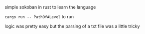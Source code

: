 simple sokoban in rust to learn the language

`cargo run -- PathOfALevel` to run

logic was pretty easy but the parsing of a txt file was a little tricky

